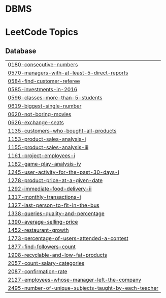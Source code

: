 # DBMS
<!---LeetCode Topics Start-->
# LeetCode Topics
## Database
|  |
| ------- |
| [0180-consecutive-numbers](https://github.com/lodhi-999/DBMS/tree/master/0180-consecutive-numbers) |
| [0570-managers-with-at-least-5-direct-reports](https://github.com/lodhi-999/DBMS/tree/master/0570-managers-with-at-least-5-direct-reports) |
| [0584-find-customer-referee](https://github.com/lodhi-999/DBMS/tree/master/0584-find-customer-referee) |
| [0585-investments-in-2016](https://github.com/lodhi-999/DBMS/tree/master/0585-investments-in-2016) |
| [0596-classes-more-than-5-students](https://github.com/lodhi-999/DBMS/tree/master/0596-classes-more-than-5-students) |
| [0619-biggest-single-number](https://github.com/lodhi-999/DBMS/tree/master/0619-biggest-single-number) |
| [0620-not-boring-movies](https://github.com/lodhi-999/DBMS/tree/master/0620-not-boring-movies) |
| [0626-exchange-seats](https://github.com/lodhi-999/DBMS/tree/master/0626-exchange-seats) |
| [1135-customers-who-bought-all-products](https://github.com/lodhi-999/DBMS/tree/master/1135-customers-who-bought-all-products) |
| [1153-product-sales-analysis-i](https://github.com/lodhi-999/DBMS/tree/master/1153-product-sales-analysis-i) |
| [1155-product-sales-analysis-iii](https://github.com/lodhi-999/DBMS/tree/master/1155-product-sales-analysis-iii) |
| [1161-project-employees-i](https://github.com/lodhi-999/DBMS/tree/master/1161-project-employees-i) |
| [1182-game-play-analysis-iv](https://github.com/lodhi-999/DBMS/tree/master/1182-game-play-analysis-iv) |
| [1245-user-activity-for-the-past-30-days-i](https://github.com/lodhi-999/DBMS/tree/master/1245-user-activity-for-the-past-30-days-i) |
| [1278-product-price-at-a-given-date](https://github.com/lodhi-999/DBMS/tree/master/1278-product-price-at-a-given-date) |
| [1292-immediate-food-delivery-ii](https://github.com/lodhi-999/DBMS/tree/master/1292-immediate-food-delivery-ii) |
| [1317-monthly-transactions-i](https://github.com/lodhi-999/DBMS/tree/master/1317-monthly-transactions-i) |
| [1327-last-person-to-fit-in-the-bus](https://github.com/lodhi-999/DBMS/tree/master/1327-last-person-to-fit-in-the-bus) |
| [1338-queries-quality-and-percentage](https://github.com/lodhi-999/DBMS/tree/master/1338-queries-quality-and-percentage) |
| [1390-average-selling-price](https://github.com/lodhi-999/DBMS/tree/master/1390-average-selling-price) |
| [1452-restaurant-growth](https://github.com/lodhi-999/DBMS/tree/master/1452-restaurant-growth) |
| [1773-percentage-of-users-attended-a-contest](https://github.com/lodhi-999/DBMS/tree/master/1773-percentage-of-users-attended-a-contest) |
| [1877-find-followers-count](https://github.com/lodhi-999/DBMS/tree/master/1877-find-followers-count) |
| [1908-recyclable-and-low-fat-products](https://github.com/lodhi-999/DBMS/tree/master/1908-recyclable-and-low-fat-products) |
| [2057-count-salary-categories](https://github.com/lodhi-999/DBMS/tree/master/2057-count-salary-categories) |
| [2087-confirmation-rate](https://github.com/lodhi-999/DBMS/tree/master/2087-confirmation-rate) |
| [2127-employees-whose-manager-left-the-company](https://github.com/lodhi-999/DBMS/tree/master/2127-employees-whose-manager-left-the-company) |
| [2495-number-of-unique-subjects-taught-by-each-teacher](https://github.com/lodhi-999/DBMS/tree/master/2495-number-of-unique-subjects-taught-by-each-teacher) |
<!---LeetCode Topics End-->